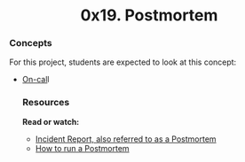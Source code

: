 <center><h1>0x19. Postmortem</h1></center>

<h3>Concepts</h3>
For this project, students are expected to look at this concept:

<ul>
<li><a href="https://alx-intranet.hbtn.io/concepts/39">On-cal</a>l</li>

<h3>Resources</h3>
<p><b>Read or watch:</b></p>
<ul>

<li><a href="https://alx-intranet.hbtn.io/rltoken/vkEjk-M6yBWW-wyB-7-I9Q">Incident Report, also referred to as a Postmortem</a></li>
<li><a href="https://alx-intranet.hbtn.io/rltoken/pzE_VO7Bfe49K_MhkOyzdQ">How to run a Postmortem</a></li>
</ul>

